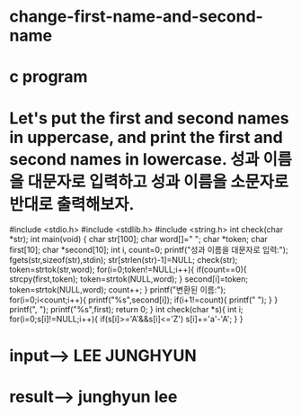 # change-first-name-and-second-name
# c program
# Let's put the first and second names in uppercase, and print the first and second names in lowercase. 성과 이름을 대문자로 입력하고 성과 이름을 소문자로 반대로 출력해보자.
#include <stdio.h>
#include <stdlib.h>
#include <string.h>
int check(char *str);
int main(void) {
    char str[100];
    char word[]=" ";
    char *token;
    char first[10];
    char *second[10];
    int i, count=0;
    printf("성과 이름을 대문자로 입력:");
    fgets(str,sizeof(str),stdin);
    str[strlen(str)-1]=NULL;
    check(str);
    token=strtok(str,word);
    for(i=0;token!=NULL;i++){
    	if(count==0){
    		strcpy(first,token);
    		token=strtok(NULL,word);
		}
		second[i]=token;
		token=strtok(NULL,word);
		count++;
	}
	printf("변환된 이름:");
	for(i=0;i<count;i++){
		printf("%s",second[i]);
		if(i+1!=count){
			printf(" ");
		}
	}
	printf(", ");
	printf("%s",first);
    return 0;
} 
int check(char *s){
	int i;
	for(i=0;s[i]!=NULL;i++){
		if(s[i]>='A'&&s[i]<='Z')
		    s[i]+='a'-'A';
	}
}
# input--> LEE JUNGHYUN
# result--> junghyun lee
